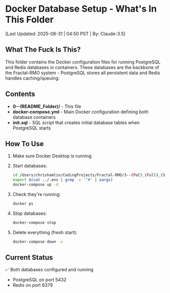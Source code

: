 # Docker Database Setup - What's In This Folder

[Last Updated: 2025-08-31 | 04:50 PST | By: Claude-3.5]

## What The Fuck Is This?

This folder contains the Docker configuration files for running PostgreSQL and Redis databases in containers. These databases are the backbone of the Fractal-RMO system - PostgreSQL stores all persistent data and Redis handles caching/queuing.

## Contents

- **0--(README_Folder)/** - This file
- **docker-compose.yml** - Main Docker configuration defining both database containers
- **init.sql** - SQL script that creates initial database tables when PostgreSQL starts

## How To Use

1. Make sure Docker Desktop is running

2. Start databases:
   ```bash
   cd /Users/chrishamlin/CodingProjects/Fractal-RMO/3--(PoC)_(Full)_(System)/10--(Docker)_(Database)_(Setup)
   export $(cat ../.env | grep -v '^#' | xargs)
   docker-compose up -d
   ```

3. Check they're running:
   ```bash
   docker ps
   ```

4. Stop databases:
   ```bash
   docker-compose stop
   ```

5. Delete everything (fresh start):
   ```bash
   docker-compose down -v
   ```

## Current Status

✅ Both databases configured and running
- PostgreSQL on port 5432
- Redis on port 6379
